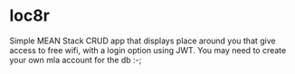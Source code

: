 # loc8r
Simple MEAN Stack CRUD app that displays place around you that give access to free wifi, with a login option using JWT.
You may need to create your own mla account for the db :-;
